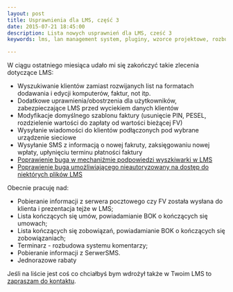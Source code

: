 ```yaml
---
layout: post
title: Usprawnienia dla LMS, część 3
date: 2015-07-21 18:45:00
description: Lista nowych usprawnień dla LMS, cześć 3
keywords: lms, lan management system, pluginy, wzorce projektowe, rozbudowa lms

---
```


W ciągu ostatniego miesiąca udało mi się zakończyć takie zlecenia dotyczące LMS:

 * Wyszukiwanie klientów zamiast rozwijanych list na formatach dodawania i edycji komputerów, faktur, not itp.
 * Dodatkowe uprawnienia/obostrzenia dla użytkowników, zabezpieczające LMS przed wyciekiem danych klientów
 * Modyfikacje domyślnego szablonu faktury (usunięcie PIN, PESEL, rozdzielenie wartości do zapłaty od wartości bieżącej FV)
 * Wysyłanie wiadomości do klientów podłączonych pod wybrane urządzenie sieciowe
 * Wysyłanie SMS z informacją o nowej fakruty, zaksięgowaniu nowej wpłaty, upłynięciu terminu płatności faktury
 * [Poprawienie buga w mechaniźmie podpowiedzi wyszkiwarki w LMS](https://github.com/lmsgit/lms/pull/379)
 * [Poprawienie buga umożliwiającego nieautoryzowany na dostęp do niektórych plików LMS](https://github.com/lmsgit/lms/pull/381)

Obecnie pracuję nad:

 * Pobieranie informacji z serwera pocztowego czy FV została wysłana do klienta i prezentacja tejże w LMS;
 * Lista kończących się umów, powiadamianie BOK o kończących się umowach;
 * Lista kończących się zobowiązań, powiadamianie BOK o kończących się zobowiązaniach;
 * Terminarz - rozbudowa systemu komentarzy;
 * Pobieranie informacji z SerwerSMS.
 * Jednorazowe rabaty

Jeśli na liście jest coś co chciałbyś bym wdrożył także w Twoim LMS to [zapraszam do kontaktu](/contact).